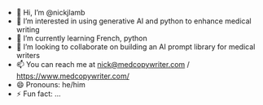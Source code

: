 - 👋 Hi, I’m @nickjlamb
- 👀 I’m interested in using generative AI and python to enhance medical writing
- 🌱 I’m currently learning French, python
- 💞️ I’m looking to collaborate on building an AI prompt library for medical writers
- 📫 You can reach me at nick@medcopywriter.com / https://www.medcopywriter.com/
- 😄 Pronouns: he/him
- ⚡ Fun fact: ...

<!---
nickjlamb/nickjlamb is a ✨ special ✨ repository because its `README.md` (this file) appears on your GitHub profile.
You can click the Preview link to take a look at your changes.
--->
